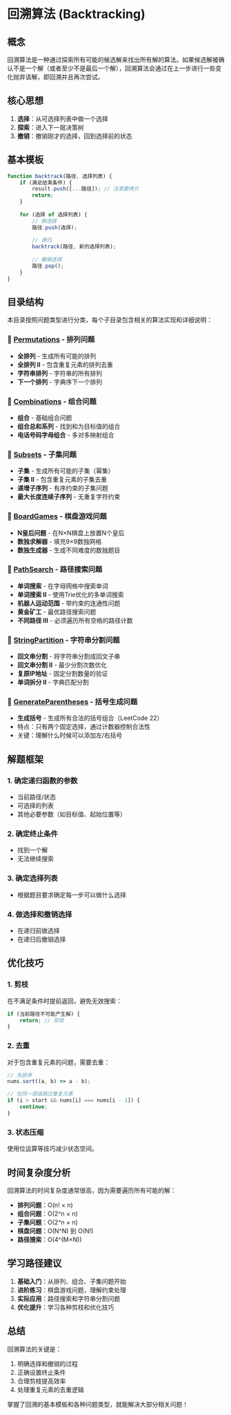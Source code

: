 # 回溯算法 (Backtracking)

## 概念

回溯算法是一种通过探索所有可能的候选解来找出所有解的算法。如果候选解被确认不是一个解（或者至少不是最后一个解），回溯算法会通过在上一步进行一些变化抛弃该解，即回溯并且再次尝试。

## 核心思想

1. **选择**：从可选择列表中做一个选择
2. **探索**：进入下一层决策树
3. **撤销**：撤销刚才的选择，回到选择前的状态

## 基本模板

```javascript
function backtrack(路径, 选择列表) {
    if (满足结束条件) {
        result.push([...路径]); // 注意要拷贝
        return;
    }
    
    for (选择 of 选择列表) {
        // 做选择
        路径.push(选择);
        
        // 递归
        backtrack(路径, 新的选择列表);
        
        // 撤销选择
        路径.pop();
    }
}
```

## 目录结构

本目录按照问题类型进行分类，每个子目录包含相关的算法实现和详细说明：

### 📁 [Permutations](./Permutations/) - 排列问题
- **全排列** - 生成所有可能的排列
- **全排列 II** - 包含重复元素的排列去重
- **字符串排列** - 字符串的所有排列
- **下一个排列** - 字典序下一个排列

### 📁 [Combinations](./Combinations/) - 组合问题
- **组合** - 基础组合问题
- **组合总和系列** - 找到和为目标值的组合
- **电话号码字母组合** - 多对多映射组合

### 📁 [Subsets](./Subsets/) - 子集问题
- **子集** - 生成所有可能的子集（幂集）
- **子集 II** - 包含重复元素的子集去重
- **递增子序列** - 有序约束的子集问题
- **最大长度连续子序列** - 无重复字符约束

### 📁 [BoardGames](./BoardGames/) - 棋盘游戏问题
- **N皇后问题** - 在N×N棋盘上放置N个皇后
- **数独求解器** - 填充9×9数独网格
- **数独生成器** - 生成不同难度的数独题目

### 📁 [PathSearch](./PathSearch/) - 路径搜索问题
- **单词搜索** - 在字母网格中搜索单词
- **单词搜索 II** - 使用Trie优化的多单词搜索
- **机器人运动范围** - 带约束的连通性问题
- **黄金矿工** - 最优路径搜索问题
- **不同路径 III** - 必须遍历所有空格的路径计数

### 📁 [StringPartition](./StringPartition/) - 字符串分割问题
- **回文串分割** - 将字符串分割成回文子串
- **回文串分割 II** - 最少分割次数优化
- **复原IP地址** - 固定分割数量的验证
- **单词拆分 II** - 字典匹配分割

### 📁 [GenerateParentheses](./GenerateParentheses/) - 括号生成问题
- **生成括号** - 生成所有合法的括号组合（LeetCode 22）
- 特点：只有两个固定选择，通过计数器控制合法性
- 关键：理解什么时候可以添加左/右括号

## 解题框架

### 1. 确定递归函数的参数
- 当前路径/状态
- 可选择的列表
- 其他必要参数（如目标值、起始位置等）

### 2. 确定终止条件
- 找到一个解
- 无法继续搜索

### 3. 确定选择列表
- 根据题目要求确定每一步可以做什么选择

### 4. 做选择和撤销选择
- 在递归前做选择
- 在递归后撤销选择

## 优化技巧

### 1. 剪枝
在不满足条件时提前返回，避免无效搜索：

```javascript
if (当前路径不可能产生解) {
    return; // 剪枝
}
```

### 2. 去重
对于包含重复元素的问题，需要去重：

```javascript
// 先排序
nums.sort((a, b) => a - b);

// 在同一层级跳过重复元素
if (i > start && nums[i] === nums[i - 1]) {
    continue;
}
```

### 3. 状态压缩
使用位运算等技巧减少状态空间。

## 时间复杂度分析

回溯算法的时间复杂度通常很高，因为需要遍历所有可能的解：
- **排列问题**：O(n! × n)
- **组合问题**：O(2^n × n)
- **子集问题**：O(2^n × n)
- **棋盘问题**：O(N^N) 到 O(N!)
- **路径搜索**：O(4^(M×N))

## 学习路径建议

1. **基础入门**：从排列、组合、子集问题开始
2. **进阶练习**：棋盘游戏问题，理解约束处理
3. **实际应用**：路径搜索和字符串分割问题
4. **优化提升**：学习各种剪枝和优化技巧

## 总结

回溯算法的关键是：
1. 明确选择和撤销的过程
2. 正确设置终止条件
3. 合理剪枝提高效率
4. 处理重复元素的去重逻辑

掌握了回溯的基本模板和各种问题类型，就能解决大部分相关问题！

